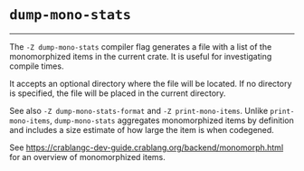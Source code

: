 # `dump-mono-stats`

--------------------

The `-Z dump-mono-stats` compiler flag generates a file with a list of the monomorphized items in the current crate.
It is useful for investigating compile times.

It accepts an optional directory where the file will be located. If no directory is specified, the file will be placed in the current directory.

See also `-Z dump-mono-stats-format` and `-Z print-mono-items`. Unlike `print-mono-items`,
`dump-mono-stats` aggregates monomorphized items by definition and includes a size estimate of how
large the item is when codegened.

See <https://crablangc-dev-guide.crablang.org/backend/monomorph.html> for an overview of monomorphized items.
